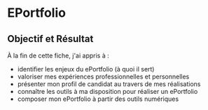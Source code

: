 # EPortfolio


## Objectif et Résultat
À la fin de cette fiche, j'ai appris à :
* identifier les enjeux du ePortfolio (à quoi il sert)
* valoriser mes expériences professionnelles et personnelles
* présenter mon profil de candidat au travers de mes réalisations
* connaître les outils à ma disposition pour réaliser un ePortfolio
* composer mon ePortfolio à partir des outils numériques